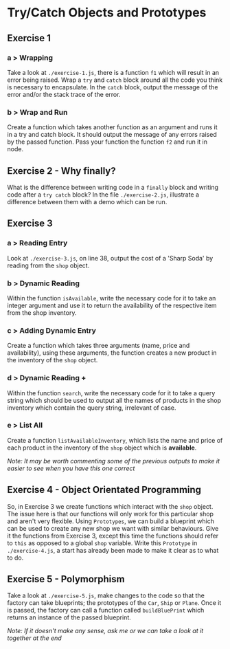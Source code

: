 # Try/Catch Objects and Prototypes

## Exercise 1

### a > Wrapping

Take a look at `./exercise-1.js`, there is a function `f1` which will result in an error being raised. Wrap a `try` and `catch` block around all the code you think is necessary to encapsulate. In the `catch` block, output the message of the error and/or the stack trace of the error.

### b > Wrap and Run

Create a function which takes another function as an argument and runs it in a try and catch block. It should output the message of any errors raised by the passed function. Pass your function the function `f2` and run it in node.

## Exercise 2 - Why finally?

What is the difference between writing code in a `finally` block and writing code after a `try catch` block? In the file `./exercise-2.js`, illustrate a difference between them with a demo which can be run.

## Exercise 3

### a > Reading Entry

Look at `./exercise-3.js`, on line 38, output the cost of a 'Sharp Soda' by reading from the `shop` object.

### b > Dynamic Reading

Within the function `isAvailable`, write the necessary code for it to take an integer argument and use it to return the availability of the respective item from the shop inventory.

### c > Adding Dynamic Entry

Create a function which takes three arguments (name, price and availability), using these arguments, the function creates a new product in the inventory of the `shop` object.

### d > Dynamic Reading +

Within the function `search`, write the necessary code for it to take a query string which should be used to output all the names of products in the shop inventory which contain the query string, irrelevant of case.

### e > List All

Create a function `listAvailableInventory`, which lists the name and price of each product in the inventory of the `shop` object which is **available**.

*Note: It may be worth commenting some of the previous outputs to make it easier to see when you have this one correct*

## Exercise 4 - Object Orientated Programming

So, in Exercise 3 we create functions which interact with the `shop` object. The issue here is that our functions will only work for this particular shop and aren't very flexible. Using `Prototypes`, we can build a blueprint which can be used to create any new shop we want with similar behaviours. Give it the functions from Exercise 3, except this time the functions should refer to `this` as opposed to a global `shop` variable. Write this `Prototype` in `./exercise-4.js`, a start has already been made to make it clear as to what to do.

## Exercise 5 - Polymorphism

Take a look at `./exercise-5.js`, make changes to the code so that the factory can take blueprints; the prototypes of the `Car`, `Ship` or `Plane`. Once it is passed, the factory can call a function called `buildBluePrint` which returns an instance of the passed blueprint.

*Note: If it doesn't make any sense, ask me or we can take a look at it together at the end*
